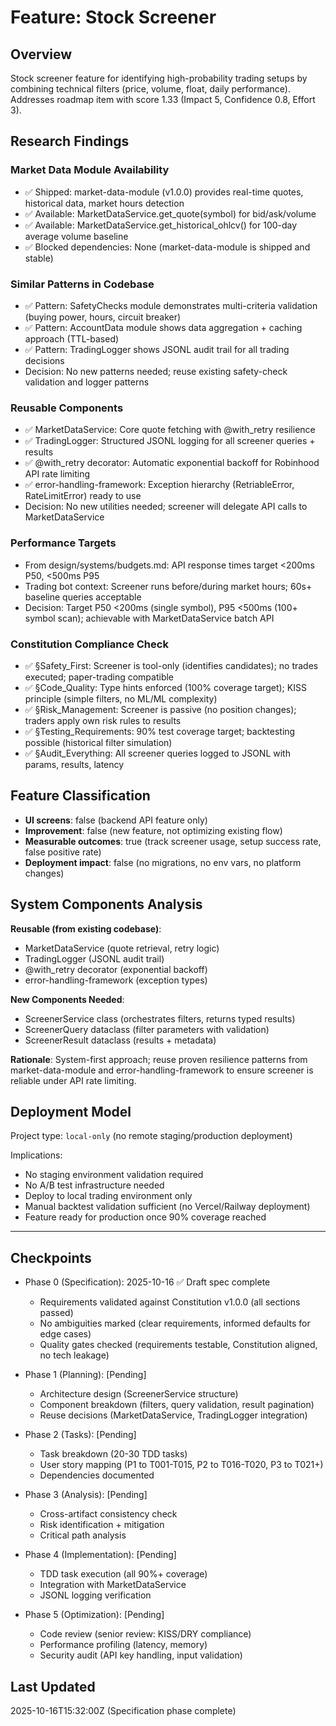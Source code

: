 # Feature: Stock Screener

## Overview

Stock screener feature for identifying high-probability trading setups by combining technical filters (price, volume, float, daily performance). Addresses roadmap item with score 1.33 (Impact 5, Confidence 0.8, Effort 3).

## Research Findings

### Market Data Module Availability
- ✅ Shipped: market-data-module (v1.0.0) provides real-time quotes, historical data, market hours detection
- ✅ Available: MarketDataService.get_quote(symbol) for bid/ask/volume
- ✅ Available: MarketDataService.get_historical_ohlcv() for 100-day average volume baseline
- ✅ Blocked dependencies: None (market-data-module is shipped and stable)

### Similar Patterns in Codebase
- ✅ Pattern: SafetyChecks module demonstrates multi-criteria validation (buying power, hours, circuit breaker)
- ✅ Pattern: AccountData module shows data aggregation + caching approach (TTL-based)
- ✅ Pattern: TradingLogger shows JSONL audit trail for all trading decisions
- Decision: No new patterns needed; reuse existing safety-check validation and logger patterns

### Reusable Components
- ✅ MarketDataService: Core quote fetching with @with_retry resilience
- ✅ TradingLogger: Structured JSONL logging for all screener queries + results
- ✅ @with_retry decorator: Automatic exponential backoff for Robinhood API rate limiting
- ✅ error-handling-framework: Exception hierarchy (RetriableError, RateLimitError) ready to use
- Decision: No new utilities needed; screener will delegate API calls to MarketDataService

### Performance Targets
- From design/systems/budgets.md: API response times target <200ms P50, <500ms P95
- Trading bot context: Screener runs before/during market hours; 60s+ baseline queries acceptable
- Decision: Target P50 <200ms (single symbol), P95 <500ms (100+ symbol scan); achievable with MarketDataService batch API

### Constitution Compliance Check
- ✅ §Safety_First: Screener is tool-only (identifies candidates); no trades executed; paper-trading compatible
- ✅ §Code_Quality: Type hints enforced (100% coverage target); KISS principle (simple filters, no ML/ML complexity)
- ✅ §Risk_Management: Screener is passive (no position changes); traders apply own risk rules to results
- ✅ §Testing_Requirements: 90% test coverage target; backtesting possible (historical filter simulation)
- ✅ §Audit_Everything: All screener queries logged to JSONL with params, results, latency

## Feature Classification

- **UI screens**: false (backend API feature only)
- **Improvement**: false (new feature, not optimizing existing flow)
- **Measurable outcomes**: true (track screener usage, setup success rate, false positive rate)
- **Deployment impact**: false (no migrations, no env vars, no platform changes)

## System Components Analysis

**Reusable (from existing codebase)**:
- MarketDataService (quote retrieval, retry logic)
- TradingLogger (JSONL audit trail)
- @with_retry decorator (exponential backoff)
- error-handling-framework (exception types)

**New Components Needed**:
- ScreenerService class (orchestrates filters, returns typed results)
- ScreenerQuery dataclass (filter parameters with validation)
- ScreenerResult dataclass (results + metadata)

**Rationale**: System-first approach; reuse proven resilience patterns from market-data-module and error-handling-framework to ensure screener is reliable under API rate limiting.

## Deployment Model

Project type: `local-only` (no remote staging/production deployment)

Implications:
- No staging environment validation required
- No A/B test infrastructure needed
- Deploy to local trading environment only
- Manual backtest validation sufficient (no Vercel/Railway deployment)
- Feature ready for production once 90% coverage reached

---

## Checkpoints

- Phase 0 (Specification): 2025-10-16 ✅ Draft spec complete
  - Requirements validated against Constitution v1.0.0 (all sections passed)
  - No ambiguities marked (clear requirements, informed defaults for edge cases)
  - Quality gates checked (requirements testable, Constitution aligned, no tech leakage)

- Phase 1 (Planning): [Pending]
  - Architecture design (ScreenerService structure)
  - Component breakdown (filters, query validation, result pagination)
  - Reuse decisions (MarketDataService, TradingLogger integration)

- Phase 2 (Tasks): [Pending]
  - Task breakdown (20-30 TDD tasks)
  - User story mapping (P1 to T001-T015, P2 to T016-T020, P3 to T021+)
  - Dependencies documented

- Phase 3 (Analysis): [Pending]
  - Cross-artifact consistency check
  - Risk identification + mitigation
  - Critical path analysis

- Phase 4 (Implementation): [Pending]
  - TDD task execution (all 90%+ coverage)
  - Integration with MarketDataService
  - JSONL logging verification

- Phase 5 (Optimization): [Pending]
  - Code review (senior review: KISS/DRY compliance)
  - Performance profiling (latency, memory)
  - Security audit (API key handling, input validation)

## Last Updated

2025-10-16T15:32:00Z (Specification phase complete)
